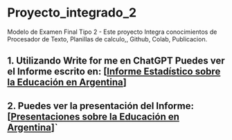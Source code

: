 # Proyecto_integrado_2
Modelo de Examen Final Tipo 2 - Este proyecto Integra conocimientos de Procesador de Texto, Planillas de calculo,, Github, Colab, Publicacion.
## 1. Utilizando Write for me en ChatGPT Puedes ver el Informe escrito en: [[Informe Estadístico sobre la Educación en Argentina](https://chatgpt.com/share/6734ac46-e628-8003-8be5-0d5762a327ac)]
## 2. Puedes ver la presentación del Informe: [[Presentaciones sobre la Educación en Argentina](https://gamma.app/docs/Analisis-Descriptivo-del-Rendimiento-Academico-en-Argentina-skkyyz7s5mfhjbc)]`
